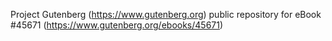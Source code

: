 Project Gutenberg (https://www.gutenberg.org) public repository for eBook #45671 (https://www.gutenberg.org/ebooks/45671)
